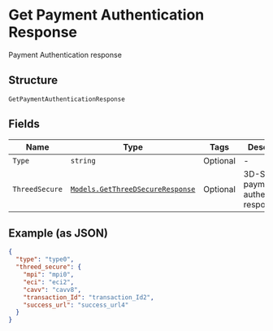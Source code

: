 
# Get Payment Authentication Response

Payment Authentication response

## Structure

`GetPaymentAuthenticationResponse`

## Fields

| Name | Type | Tags | Description |
|  --- | --- | --- | --- |
| `Type` | `string` | Optional | - |
| `ThreedSecure` | [`Models.GetThreeDSecureResponse`](../../doc/models/get-three-d-secure-response.md) | Optional | 3D-S payment authentication response |

## Example (as JSON)

```json
{
  "type": "type0",
  "threed_secure": {
    "mpi": "mpi0",
    "eci": "eci2",
    "cavv": "cavv8",
    "transaction_Id": "transaction_Id2",
    "success_url": "success_url4"
  }
}
```

